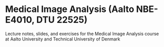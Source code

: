 # Medical Image Analysis (Aalto NBE-E4010, DTU 22525)
Lecture notes, slides, and exercises for the Medical Image Analysis course at Aalto University and Technical University of Denmark
